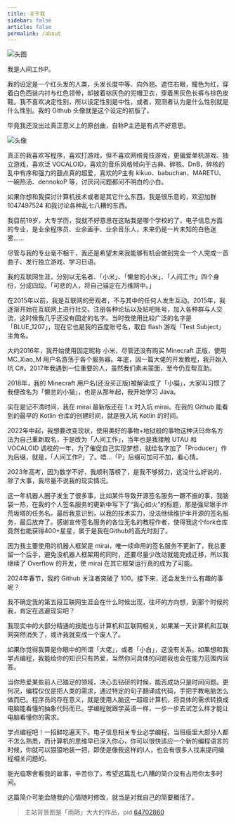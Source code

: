 ```yaml
---
title: 关于我
sidebar: false
article: false
permalink: /about
---
```


![头图](https://pic.imgdb.cn/item/668f5784d9c307b7e9a6d97f.png)

我是人间工作P。

我的设定是一个红头发的人类，头发长度中等、向外翘、遮住右眼，瞳色为红，穿着白色西装内衬与红色领带，却披着棕灰色的兜帽卫衣，穿着黑灰色长裤与棕色皮鞋。我不喜欢决定性别，所以设定性别是中性，或者，观测者认为是什么性别就是什么性别。我的 Github 头像就是这个设定的初版了。

毕竟我还没出过真正意义上的原创曲，自称P主还是有点不好意思。

![头像](https://static.mcio.dev/mrxiaom.top/images/avatar.jpg)

真正的我喜欢写程序，喜欢打游戏，但不喜欢网络竞技游戏，更偏爱单机游戏、独立游戏，喜欢泛 VOCALOID，喜欢的音乐风格倾向于古典、碎核、DnB，碎核的乱中有序和强力的鼓点真的超爱，喜欢的P主有 kikuo、babuchan、MARETU、一碗热汤、dennokoP 等，讨厌问问题都问不明白的小白。

如果你想和我探讨计算机技术或者是其它什么东西，我是很乐意的，欢迎加群 1047497524 和我讨论各种乱七八糟的东西。

我目前19岁，大专学历，我就不好意思在这贴我是哪个学校的了，电子信息方面的专业，是业余程序员、业余画手、业余音乐人，未来仍是一片未知的白色迷雾……

尽管与我的专业毫不相干，我还是希望未来我能够有机会做到完全一个人完成一首曲子、发行独立游戏、学习日语。

我的互联网生涯，分别以无名者、「小米」、「懒怠的小米」、「人间工作」四个身份，分成四段。「可悲的人，将自己锚定在万维网中。」

在2015年以前，我是互联网的旁观者，不与其中的任何人发生互动。2015年，我逐渐开始在互联网上进行社交，注册各种论坛以及贴吧账号，加入各种群与人交流，这时候我几乎还没有固定的名字。当时我使用比较广泛的名字是「BLUE_1207」，现在它也是我的百度账号名，取自 flash 游戏「Test Subject」主角名。

大约2016年，我开始使用固定昵称 小米，尽管还没有购买 Minecraft 正版，使用 MC_Xiao_M 用户名游荡于各个服务器。年底，因一篇大佬的开发教程，我开始入坑 C#。2017年我遇到一位重要的人，虽然我们素未蒙面，至今仍互帮互助。

2018年，我的 Minecraft 用户名(还没买正版)被解读成了「小猫」，大家叫习惯了我便改名为「懒怠的小猫」，也是从那年起，我开始学习 Java。

实在是记不清时间，我在 mirai 最新版还在 1.x 时入坑 mirai。在我的 Github 能看到的最早的 Kotlin 仓库的创建时间，就是我入坑 Kotlin 的时间。

2022年中起，我想要改变现状，使用美好的事物+地狱般的事物这种沃玛命名方法为自己重新取名，于是改为「人间工作」，当年也是我接触 UTAU 和 VOCALOID 调校的一年，为了催促自己实现梦想，就给名字加了「Producer」作为后缀，就是，「人间工作P」了。唔…「P」后缀可加可不加，看心情。

2023年高考，因为数学不好，我顺利落榜了，是我不够努力，这没什么好说的，除了大事，我尽量不说我的现实情况。

这一年机器人圈子发生了很多事，比如某件导致开源签名服务一蹶不振的事，我脑袋一热，在我的个人签名服务的更新中写下了“我心如火”的标题，那是强尼银手炸荒坂塔的任务名。最后我意识到，以我的技术实力，没法继续维护半开源的签名服务，最后放弃了。感谢宣传签名服务的各位无名的教程作者，使得我这个fork仓库竟然也能获得400+星星，属于是我在Github的高光时刻了。

因为我主要使用的机器人框架是 mirai，唯一续命用的签名服务不更新了，我总要留一个后手，避免没机器人框架用的同时，还要尽量少改动就能完成迁移，所以我继续了 Overflow 的开发，使 mirai 在其它框架运行真的成为了可能。

2024年春节，我的 Github 关注者突破了 100。接下来，还会发生什么有趣的事呢？

我不确定我的第五段互联网生涯会在什么时候出现，往坏的方向想，到那个时候的我，肯定在逃避现实吧？

我现实中的大部分精通的技能也与计算机和互联网相关，如果某一天计算机和互联网突然消失了，或许我就变成一个废人了。

如果你觉得我算是你眼中的所谓「大佬」，或者「小白」，这没有关系。如果想和我学点编程，我能给你的知识只有热爱，当然你问具体的问题我也会在能力范围内回答。

当你热爱某些前人已踏足的领域，决心去钻研的时候，能否成功只是时间问题。更何况，编程仅仅是把人类的需求，通过特定的句子翻译成代码，手把手教电脑怎么做而已。程序员的存在意义，就是使用人脑这一超级计算机，将具体的需求转换成电脑能看懂的抽象代码而已。学编程就跟学英语一样，一步一步去试怎么样才能让电脑看懂你的需求。

学点编程吧！一招鲜吃遍天下。电子信息相关专业必学编程，当班级里大部分人都不怎么熟悉，而计算机的思维早已深入你心，你可以很快适应一个新的编程语言的时候，你就可以狠狠地装一把，即使是像我这样的I人，也会有很多人找来提问编程相关问题的。

能光临寒舍看我的故事，辛苦你了，希望这篇乱七八糟的简介没有占用你太多时间。

这篇简介可能会随我的心情随时修改，就当是对我自己的简要概括了。

> 主站背景图是「雨陌」大大的作品，pid [64702860](https://www.pixiv.net/artworks/64702860)
